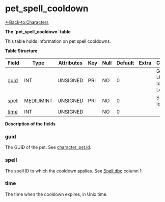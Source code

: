 # pet\_spell\_cooldown

[<-Back-to:Characters](database-characters)

**The \`pet\_spell\_cooldown\` table**

This table holds information on pet spell cooldowns.

**Table Structure**

| Field      | Type      | Attributes | Key | Null | Default | Extra | Comment                            |
| ---------- | --------- | ---------- | --- | ---- | ------- | ----- | ---------------------------------- |
| [guid][1]  | INT       | UNSIGNED   | PRI | NO   | 0       |       | Global Unique Identifier, Low part |
| [spell][2] | MEDIUMINT | UNSIGNED   | PRI | NO   | 0       |       | Spell Identifier                   |
| [time][3]  | INT       | UNSIGNED   |     | NO   | 0       |       |                                    |

[1]: #guid
[2]: #spell
[3]: #time

**Description of the fields**

### guid

The GUID of the pet. See [character\_pet.id](character_pet#id).

### spell

The spell ID to which the cooldown applies. See [Spell.dbc](spell) column 1.

### time

The time when the cooldown expires, in Unix time.
